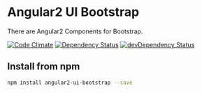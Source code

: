 # Angular2 UI Bootstrap
There are Angular2 Components for Bootstrap.

[![Code Climate](https://codeclimate.com/github/akserg/angular2-ui-bootstrap/badges/gpa.svg)](https://codeclimate.com/github/akserg/angular2-ui-bootstrap)
[![Dependency Status](https://david-dm.org/akserg/angular2-ui-bootstrap.svg)](https://david-dm.org/akserg/angular2-ui-bootstrap)
[![devDependency Status](https://david-dm.org/akserg/angular2-ui-bootstrap/dev-status.svg)](https://david-dm.org/akserg/angular2-ui-bootstrap#info=devDependencies)
<!---
[![Test Coverage](https://codeclimate.com/github/akserg/angular2-ui-bootstrap/badges/coverage.svg)](https://codeclimate.com/github/akserg/angular2-ui-bootstrap/coverage)
-->

## Install from npm

```bash
npm install angular2-ui-bootstrap --save
```
